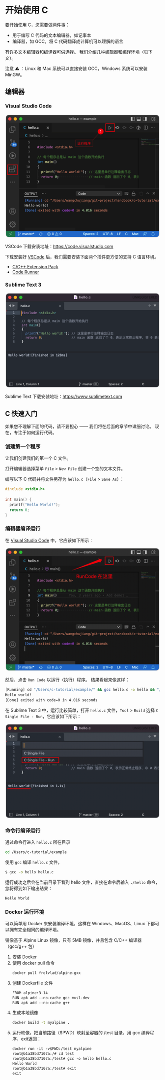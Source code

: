 开始使用 C
===

要开始使用 C，您需要做两件事：

- 用于编写 C 代码的文本编辑器，如记事本
- 编译器，如 GCC，将 C 代码翻译成计算机可以理解的语言

有许多文本编辑器和编译器可供选择。 我们介绍几种编辑器和编译环境（见下文）。

注意 ⚠️ ：Linux 和 Mac 系统可以直接安装 GCC，Windows 系统可以安装 MinGW。

## 编辑器

### Visual Studio Code

[![VSCode 下载安装地址](../assets/editer-01.png)](https://code.visualstudio.com)

VSCode 下载安装地址：https://code.visualstudio.com

下载安装好 [VSCode](https://code.visualstudio.com) 后，我们需要安装下面两个插件更方便的支持 C 语言环境。

- [C/C++ Extension Pack](https://marketplace.visualstudio.com/items?itemName=ms-vscode.cpptools-extension-pack)
- [Code Runner](https://marketplace.visualstudio.com/items?itemName=formulahendry.code-runner)

### Sublime Text 3

[![Sublime Text 下载安装地址](../assets/sublime-01.png)](https://www.sublimetext.com)

Sublime Text 下载安装地址：https://www.sublimetext.com

## C 快速入门

如果您不理解下面的代码，请不要担心 —— 我们将在后面的章节中详细讨论。 现在，专注于如何运行代码。

### 创建第一个程序

让我们创建我们的第一个 C 文件。

打开编辑器选择菜单 `File` > `New File` 创建一个空的文本文件。

编写以下 C 代码并将文件另存为 `hello.c`（`File` > `Save As`）：

```c
#include <stdio.h>

int main() {
  printf("Hello World!");
  return 0;
}
```

### 编辑器编译运行

在 [Visual Studio Code](https://code.visualstudio.com) 中，它应该如下所示：

![](../assets/editer-runcode.png)

然后，点击 `Run Code` 以运行（执行）程序。 结果看起来像这样：

```bash
[Running] cd "/Users/c-tutorial/example/" && gcc hello.c -o hello && "/Users/c-tutorial/example/"hello
Hello world!
[Done] exited with code=0 in 4.016 seconds
```

在 Sublime Text 3 中，运行比较简单，打开 `hello.c` 文件，`Tool` > `Build` 选择 `C Single File - Run`，它应该如下所示：

[![Sublime Text 下载安装地址](../assets/sublime-02.png)](https://www.sublimetext.com)

### 命令行编译运行

通过命令行进入 `hello.c` 所在目录

```bash
cd /Users/c-tutorial/example
```

使用 `gcc` 编译 `hello.c` 文件，

```bash
$ gcc -o hello hello.c
```

运行成功之后会在当前目录下看到 hello 文件，直接在命令后输入 `./hello` 命令，您将得到如下输出结果：

```bash
Hello World
```

### Docker 运行环境

可以简单用 Docker 来安装编译环境，这样在 Windows、MacOS、Linux 下都可以拥有完全相同的编译环境。

镜像基于 Alpine Linux 镜像，只有 5MB 镜像，并且包含 C/C++ 编译器（gcc/g++ 包）

1) 安装 Docker
2) 使用 docker pull 命令
    ```bash
    docker pull frolvlad/alpine-gxx
    ```
3) 创建 Dockerfile 文件
    ```docker
    FROM alpine:3.14
    RUN apk add --no-cache gcc musl-dev
    RUN apk add --no-cache g++
    ```
4) 生成本地镜像
    ```bash
    docker build -t myalpine .
    ```
5) 运行映像，把当前路径（$PWD）映射至容器的 /test 目录，用 gcc 编译程序，exit返回：
    ```shell
    docker run -it -v$PWD:/test myalpine
    root@b1a38bd7107a:/# cd test
    root@b1a38bd7107a:/test# gcc -o hello hello.c
    Hello World
    root@b1a38bd7107a:/test# exit
    exit
    ```